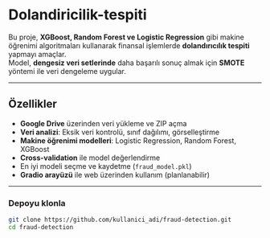 # Dolandiricilik-tespiti


Bu proje, **XGBoost, Random Forest ve Logistic Regression** gibi makine öğrenimi algoritmaları kullanarak finansal işlemlerde **dolandırıcılık tespiti** yapmayı amaçlar.  
Model, **dengesiz veri setlerinde** daha başarılı sonuç almak için **SMOTE** yöntemi ile veri dengeleme uygular.

---

##  Özellikler
-  **Google Drive** üzerinden veri yükleme ve ZIP açma
-  **Veri analizi**: Eksik veri kontrolü, sınıf dağılımı, görselleştirme
-  **Makine öğrenimi modelleri**: Logistic Regression, Random Forest, XGBoost
-  **Cross-validation** ile model değerlendirme
-  En iyi modeli seçme ve kaydetme (`fraud_model.pkl`)
-  **Gradio arayüzü** ile web üzerinden kullanım (planlanabilir)

---



### Depoyu klonla
```bash
git clone https://github.com/kullanici_adi/fraud-detection.git
cd fraud-detection
